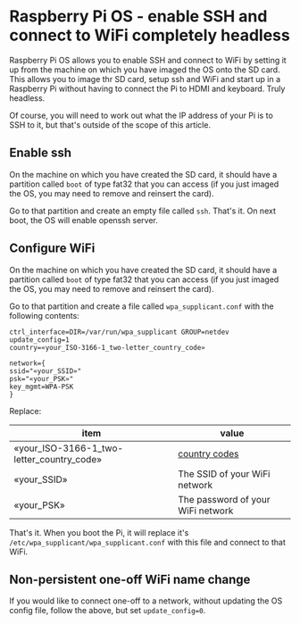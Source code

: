 # Raspberry Pi OS - enable SSH and connect to WiFi completely headless

Raspberry Pi OS allows you to enable SSH and connect to WiFi by setting it up from the machine on which you have imaged the OS onto the SD card. This allows you to image thr SD card, setup ssh and WiFi and start up in a Raspberry Pi without having to connect the Pi to HDMI and keyboard. Truly headless.

Of course, you will need to work out what the IP address of your Pi is to SSH to it, but that's outside of the scope of this article.

## Enable ssh

On the machine on which you have created the SD card, it should have a partition called `boot` of type fat32 that you can access (if you just imaged the OS, you may need to remove and reinsert the card).

Go to that partition and create an empty file called `ssh`. That's it. On next boot, the OS will enable openssh server.

## Configure WiFi

On the machine on which you have created the SD card, it should have a partition called `boot` of type fat32 that you can access (if you just imaged the OS, you may need to remove and reinsert the card).

Go to that partition and create a file called `wpa_supplicant.conf` with the following contents:

```
ctrl_interface=DIR=/var/run/wpa_supplicant GROUP=netdev
update_config=1
country=«your_ISO-3166-1_two-letter_country_code»
 
network={
ssid="«your_SSID»"
psk="«your_PSK»"
key_mgmt=WPA-PSK
}
```

Replace:

item | value
--- | ---
«your_ISO-3166-1_two-letter_country_code» | [country codes](https://www.wikiwand.com/en/ISO_3166-1_alpha-2#/Officially_assigned_code_elements)
«your_SSID» | The SSID of your WiFi network
«your_PSK» | The password of your WiFi network

That's it. When you boot the Pi, it will replace it's `/etc/wpa_supplicant/wpa_supplicant.conf` with this file and connect to that WiFi.

## Non-persistent one-off WiFi name change

If you would like to connect one-off to a network, without updating the OS config file, follow the above, but set `update_config=0`.
